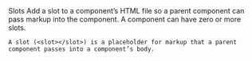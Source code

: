 <slot>
    Slots  
    Add a slot to a component’s HTML file so a parent component can pass markup into the component. A component can have zero or more slots.

    A slot (<slot></slot>) is a placeholder for markup that a parent component passes into a component’s body.
</slot>
